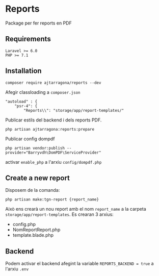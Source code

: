 # Reports
Package per fer reports en PDF


## Requirements
    Laravel >= 6.0
    PHP >= 7.1

## Installation
```
composer require ajtarragona/reports --dev
```

Afegir classloading a  `composer.json`

```
"autoload" : {
    "psr-4": {
        "Reports\\": "storage/app/report-templates/"

```

Publicar estils del backend i dels reports PDF.
```
php artisan ajtarragona:reports:prepare
```

Publicar config dompdf
```
php artisan vendor:publish --provider="Barryvdh\DomPDF\ServiceProvider"
```
activar `enable_php` a l'arxiu `config/dompdf.php`

## Create a new report
Disposem de la comanda:
```
php artisan make:tgn-report {report_name}
```

Això ens crearà un nou report amb el nom  `report_name` a la carpeta `storage/app/report-templates`.
Es crearan 3 arxius:
- config.php
- NomReportReport.php
- template.blade.php

## Backend
 Podem activar el backend afegint la variable `REPORTS_BACKEND = true` a l'arxiu `.env`

